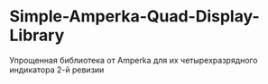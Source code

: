 # Simple-Amperka-Quad-Display-Library
Упрощенная библиотека от Amperka для их четырехразрядного индикатора 2-й ревизии
